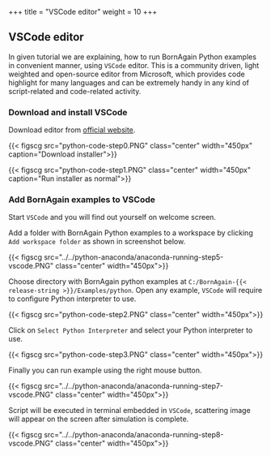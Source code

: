 +++
title = "VSCode editor"
weight = 10
+++

## VSCode editor

In given tutorial we are explaining, how to run BornAgain Python examples in convenient manner, using `VSCode` editor.
This is a community driven, light weighted and open-source editor from Microsoft, which provides code highlight for many languages and
can be extremely handy in any kind of script-related and code-related activity.

### Download and install VSCode

Download editor from [official website](https://code.visualstudio.com).

{{< figscg src="python-code-step0.PNG" class="center" width="450px" caption="Download installer">}}

{{< figscg src="python-code-step1.PNG" class="center" width="450px" caption="Run installer as normal">}}


### Add BornAgain examples to VSCode

Start `VSCode` and you will find out yourself  on welcome screen.

Add a folder with BornAgain Python examples to a workspace
by clicking `Add workspace folder` as shown in screenshot below.

{{< figscg src="../../python-anaconda/anaconda-running-step5-vscode.PNG" class="center" width="450px">}}

Choose directory with BornAgain python examples at `C:/BornAgain-{{< release-string >}}/Examples/python`.
Open any example, `VSCode` will require to configure Python interpreter to use. 

{{< figscg src="python-code-step2.PNG" class="center" width="450px">}}

Click on `Select Python Interpreter` and select your Python interpreter to use.

{{< figscg src="python-code-step3.PNG" class="center" width="450px">}}

Finally you can run example using the right mouse button.

{{< figscg src="../../python-anaconda/anaconda-running-step7-vscode.PNG" class="center" width="450px">}}

Script will be executed in terminal embedded in `VSCode`, scattering image will appear on the screen after simulation is complete.

{{< figscg src="../../python-anaconda/anaconda-running-step8-vscode.PNG" class="center" width="450px">}}


